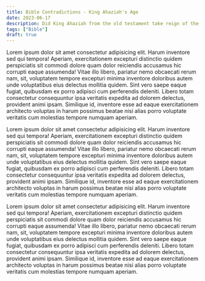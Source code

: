 ```yaml
---
title: Bible Contradictions - King Ahaziah's Age
date: 2023-06-17
description: Did King Ahaziah from the old testament take reign of the kingdom of Israel when he was 22 or 42? The Bible seems to suggest both, but that's not possible.
tags: ["Bible"]
draft: true
---
```


Lorem ipsum dolor sit amet consectetur adipisicing elit. Harum inventore sed qui tempora! Aperiam, exercitationem excepturi distinctio quidem perspiciatis sit commodi dolore quam dolor reiciendis accusamus hic corrupti eaque assumenda! Vitae illo libero, pariatur nemo obcaecati rerum nam, sit, voluptatem tempore excepturi minima inventore doloribus autem unde voluptatibus eius delectus mollitia quidem. Sint vero saepe eaque fugiat, quibusdam ex porro adipisci cum perferendis deleniti. Libero totam consectetur consequuntur ipsa veritatis expedita ad dolorem delectus, provident animi ipsam. Similique id, inventore esse ad eaque exercitationem architecto voluptas in harum possimus beatae nisi alias porro voluptate veritatis cum molestias tempore numquam aperiam.

Lorem ipsum dolor sit amet consectetur adipisicing elit. Harum inventore sed qui tempora! Aperiam, exercitationem excepturi distinctio quidem perspiciatis sit commodi dolore quam dolor reiciendis accusamus hic corrupti eaque assumenda! Vitae illo libero, pariatur nemo obcaecati rerum nam, sit, voluptatem tempore excepturi minima inventore doloribus autem unde voluptatibus eius delectus mollitia quidem. Sint vero saepe eaque fugiat, quibusdam ex porro adipisci cum perferendis deleniti. Libero totam consectetur consequuntur ipsa veritatis expedita ad dolorem delectus, provident animi ipsam. Similique id, inventore esse ad eaque exercitationem architecto voluptas in harum possimus beatae nisi alias porro voluptate veritatis cum molestias tempore numquam aperiam.

Lorem ipsum dolor sit amet consectetur adipisicing elit. Harum inventore sed qui tempora! Aperiam, exercitationem excepturi distinctio quidem perspiciatis sit commodi dolore quam dolor reiciendis accusamus hic corrupti eaque assumenda! Vitae illo libero, pariatur nemo obcaecati rerum nam, sit, voluptatem tempore excepturi minima inventore doloribus autem unde voluptatibus eius delectus mollitia quidem. Sint vero saepe eaque fugiat, quibusdam ex porro adipisci cum perferendis deleniti. Libero totam consectetur consequuntur ipsa veritatis expedita ad dolorem delectus, provident animi ipsam. Similique id, inventore esse ad eaque exercitationem architecto voluptas in harum possimus beatae nisi alias porro voluptate veritatis cum molestias tempore numquam aperiam.
